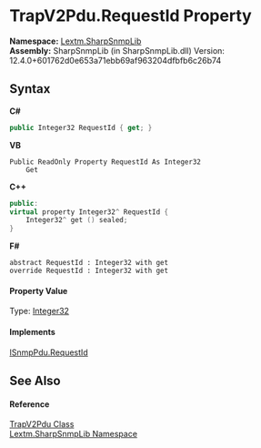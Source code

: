 # TrapV2Pdu.RequestId Property 
 

**Namespace:**&nbsp;<a href="N_Lextm_SharpSnmpLib">Lextm.SharpSnmpLib</a><br />**Assembly:**&nbsp;SharpSnmpLib (in SharpSnmpLib.dll) Version: 12.4.0+601762d0e653a71ebb69af963204dfbfb6c26b74

## Syntax

**C#**<br />
``` C#
public Integer32 RequestId { get; }
```

**VB**<br />
``` VB
Public ReadOnly Property RequestId As Integer32
	Get
```

**C++**<br />
``` C++
public:
virtual property Integer32^ RequestId {
	Integer32^ get () sealed;
}
```

**F#**<br />
``` F#
abstract RequestId : Integer32 with get
override RequestId : Integer32 with get
```


#### Property Value
Type: <a href="T_Lextm_SharpSnmpLib_Integer32">Integer32</a>

#### Implements
<a href="P_Lextm_SharpSnmpLib_ISnmpPdu_RequestId">ISnmpPdu.RequestId</a><br />

## See Also


#### Reference
<a href="T_Lextm_SharpSnmpLib_TrapV2Pdu">TrapV2Pdu Class</a><br /><a href="N_Lextm_SharpSnmpLib">Lextm.SharpSnmpLib Namespace</a><br />
